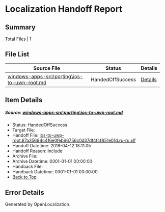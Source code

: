 # <a name='report-top'></a> Localization Handoff Report

## Summary
 Total Files | 1

## File List
 Source File | Status | Details 
 ----------- | ------ | ------- 
 [windows-apps-src\porting\ios-to-uwp-root.md](https://github.com/Microsoft/windows-apps/blob/ea0dd7891441fa82025655460565f464af44958f/windows-apps-src/porting/ios-to-uwp-root.md) | HandedOffSuccess | [Details](#a46f8c17bf494a54bbfcb1d4f0a06ebcf2b3b3c23340)

## Item Details
##### <a name='a46f8c17bf494a54bbfcb1d4f0a06ebcf2b3b3c23340'></a> Source: [windows-apps-src\porting\ios-to-uwp-root.md](https://github.com/Microsoft/windows-apps/blob/ea0dd7891441fa82025655460565f464af44958f/windows-apps-src/porting/ios-to-uwp-root.md)
* Status: HandedOffSuccess
* Target File: 
* Handoff File: [ios-to-uwp-root.87a35694c4f6e0feb66756c0d37df4fcf851e01d.ru-ru.xlf](https://github.com/Microsoft/WDG.handoff/blob/0cc7230603a0960c2ae7c33a5285ad0c9afe0057/ol-handoff/Microsoft/windows-apps.ru-ru/master/ios-to-uwp-root.87a35694c4f6e0feb66756c0d37df4fcf851e01d.ru-ru.xlf)
* Handoff Datetime: 2016-04-12 18:11:05
* Handoff Reason: Include
* Archive File: 
* Archive Datetime: 0001-01-01 00:00:00
* Handback File: 
* Handback Datetime: 0001-01-01 00:00:00
* [Back to Top](#report-top)


## Error Details

Generated by OpenLocalization.
